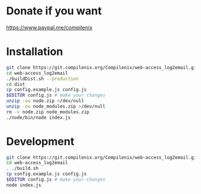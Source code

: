 # Donate if you want
https://www.paypal.me/compilenix

# Installation
```sh
git clone https://git.compilenix.org/Compilenix/web-access_log2email.git
cd web-access_log2email
./buildDist.sh --production
cd dist
cp config.example.js config.js
$EDITOR config.js # make your changes
unzip -ou node.zip >/dev/null
unzip -ou node_modules.zip >/dev/null
rm -v node.zip node_modules.zip
./node/bin/node index.js
```

# Development
```sh
git clone https://git.compilenix.org/Compilenix/web-access_log2email.git
cd web-access_log2email
. ./build.sh
cp config.example.js config.js
$EDITOR config.js # make your changes
node index.js
```
